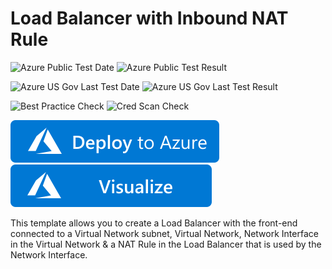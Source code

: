 # Load Balancer with Inbound NAT Rule

![Azure Public Test Date](https://azurequickstartsservice.blob.core.windows.net/badges/101-internal-loadbalancer-create/PublicLastTestDate.svg)
![Azure Public Test Result](https://azurequickstartsservice.blob.core.windows.net/badges/101-internal-loadbalancer-create/PublicDeployment.svg)

![Azure US Gov Last Test Date](https://azurequickstartsservice.blob.core.windows.net/badges/101-internal-loadbalancer-create/FairfaxLastTestDate.svg)
![Azure US Gov Last Test Result](https://azurequickstartsservice.blob.core.windows.net/badges/101-internal-loadbalancer-create/FairfaxDeployment.svg)

![Best Practice Check](https://azurequickstartsservice.blob.core.windows.net/badges/101-internal-loadbalancer-create/BestPracticeResult.svg)
![Cred Scan Check](https://azurequickstartsservice.blob.core.windows.net/badges/101-internal-loadbalancer-create/CredScanResult.svg)

[![Deploy To Azure](https://raw.githubusercontent.com/Azure/azure-quickstart-templates/master/1-CONTRIBUTION-GUIDE/images/deploytoazure.svg?sanitize=true)]("https://portal.azure.com/#create/Microsoft.Template/uri/https%3A%2F%2Fraw.githubusercontent.com%2FAzure%2Fazure-quickstart-templates%2Fmaster%2F101-internal-loadbalancer-create%2Fazuredeploy.json")  [![Visualize](https://raw.githubusercontent.com/Azure/azure-quickstart-templates/master/1-CONTRIBUTION-GUIDE/images/visualizebutton.svg?sanitize=true)]("http://armviz.io/#/?load=https%3A%2F%2Fraw.githubusercontent.com%2FAzure%2Fazure-quickstart-templates%2Fmaster%2F101-internal-loadbalancer-create%2Fazuredeploy.json")

This template allows you to create a Load Balancer with the front-end connected to a Virtual Network subnet, Virtual Network, Network Interface in the Virtual Network & a NAT Rule in the Load Balancer that is used by the Network Interface.



